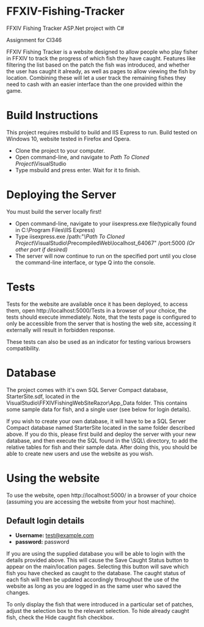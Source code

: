 # FFXIV-Fishing-Tracker
FFXIV Fishing Tracker ASP.Net project with C# 

Assignment for CI346

FFXIV Fishing Tracker is a website designed to allow people who play fisher in FFXIV to track the progress of which fish they have caught. Features like filtering the list based on the patch the fish was introduced, and whether the user has caught it already, as well as pages to allow viewing the fish by location.
Combining these will let a user track the remaining fishes they need to cash with an easier interface than the one provided within the game.

# Build Instructions
This project requires msbuild to build and IIS Express to run. 
Build tested on Windows 10, website tested in Firefox and Opera.

- Clone the project to your computer.
- Open command-line, and navigate to *Path To Cloned Project*\VisualStudio
- Type msbuild and press enter. Wait for it to finish.

# Deploying the Server
You must build the server locally first!

- Open command-line, navigate to your iisexpress.exe file(typically found in C:\Program Files\IIS Express)
- Type iisexpress.exe /path:"*\Path To Cloned Project*\VisualStudio\PrecompiledWeb\localhost_64067" /port:5000 *(Or other port if desired)*
- The server will now continue to run on the specified port until you close the command-line interface, or type Q into the console.

# Tests
Tests for the website are available once it has been deployed, to access them, open http://localhost:5000/Tests in a browser of your choice, the tests should execute immediately.
Note, that the tests page is configured to only be accessible from the server that is hosting the web site, accessing it externally will result in forbidden response.

These tests can also be used as an indicator for testing various browsers compatibility.

# Database
The project comes with it's own SQL Server Compact database, StarterSite.sdf, located in the VisualStudio\FFXIVFishingWebSiteRazor\App_Data folder. 
This contains some sample data for fish, and a single user (see below for login details). 

If you wish to create your own database, it will have to be a SQL Server Compact database named StarterSite located in the same folder described above.
If you do this, please first build and deploy the server with your new database, and then execute the SQL found in the \SQL\ directory, to add the relative tables for fish and their sample data.
After doing this, you should be able to create new users and use the website as you wish.

# Using the website
To use the website, open http://localhost:5000/ in a browser of your choice (assuming you are accessing the website from your host machine).

## Default login details
- **Username:** test@example.com
- **password:** password

If you are using the supplied database you will be able to login with the details provided above. 
This will cause the Save Caught Status button to appear on the main/location pages. 
Selecting this button will save which fish you have checked as caught to the database. 
The caught status of each fish will then be updated accordingly throughout the use of the website as long as you are 
logged in as the same user who saved the changes.

To only display the fish that were introduced in a particular set of patches, adjust the selection box to the relevant selection. 
To hide already caught fish, check the Hide caught fish checkbox.

